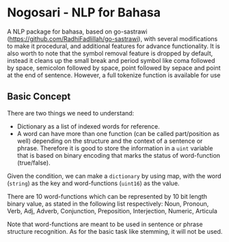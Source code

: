 # Nogosari - NLP for Bahasa
A NLP package for bahasa, based on go-sastrawi
(https://github.com/RadhiFadlillah/go-sastrawi), with several modifications
to make it procedural, and additional features for advance functionality.
It is also worth to note that the symbol removal feature is dropped by default,
instead it cleans up the small break and period symbol like coma
followed by space, semicolon followed by space, point followed by sepace and
point at the end of sentence. However, a full tokenize function is available
for use

## Basic Concept
There are two things we need to understand:
- Dictionary as a list of indexed words for reference.
- A word can have more than one function (can be called part/position as well)
depending on the structure and the context of a sentence or phrase. Therefore
it is good to store the information in a `uint` variable that is based on
binary encoding that marks the status of word-function (true/false).

Given the condition, we can make a `dictionary` by using map, with the word
(`string`) as the key and word-functions (`uint16`) as the value.

There are 10 word-functions which can be represented by 10 bit length binary
value, as stated in the following list respectively:
Noun, Pronoun, Verb, Adj, Adverb, Conjunction, Preposition, Interjection,
Numeric, Articula

Note that word-functions are meant to be used in sentence or phrase structure
recognition. As for the basic task like stemming, it will not be used.